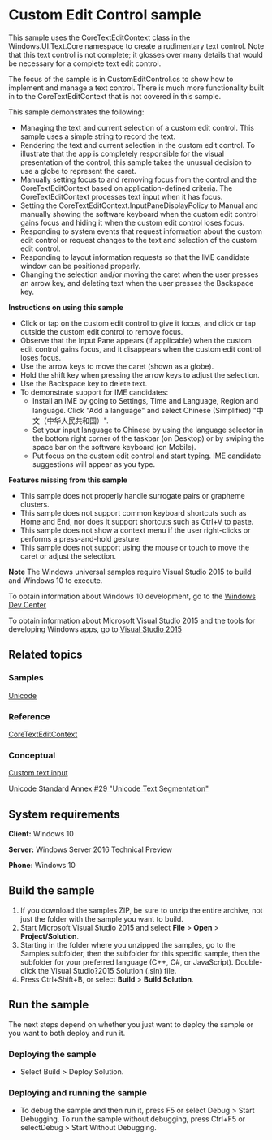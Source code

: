 ﻿<!---
  category: ControlsLayoutAndText
  samplefwlink: http://go.microsoft.com/fwlink/p/?LinkId=830671
-->

# Custom Edit Control sample

This sample uses the CoreTextEditContext class in the Windows.UI.Text.Core namespace
to create a rudimentary text control.
Note that this text control is not complete;
it glosses over many details that would be necessary for a complete text edit control.

The focus of the sample is in CustomEditControl.cs to show how to implement and manage a text control.
There is much more functionality built in to the CoreTextEditContext that is not covered in this sample.

This sample demonstrates the following:

* Managing the text and current selection of a custom edit control.
  This sample uses a simple string to record the text.
* Rendering the text and current selection in the custom edit control.
  To illustrate that the app is completely responsible for the visual
  presentation of the control, this sample takes the unusual decision
  to use a globe to represent the caret.
* Manually setting focus to and removing focus from the control
  and the CoreTextEditContext based on application-defined criteria.
  The CoreTextEditContext processes text input when it has focus.
* Setting the CoreTextEditContext.InputPaneDisplayPolicy to Manual
  and manually showing the software keyboard when the custom edit control
  gains focus and hiding it when the custom edit control loses focus.
* Responding to system events that request information about the
  custom edit control or request changes to the text and selection of
  the custom edit control.
* Responding to layout information requests so that the IME candidate window
  can be positioned properly.
* Changing the selection and/or moving the caret when the user presses
  an arrow key, and deleting text when the user presses the Backspace key.

**Instructions on using this sample**

* Click or tap on the custom edit control to give it focus,
  and click or tap outside the custom edit control to remove focus.
* Observe that the Input Pane appears (if applicable)
  when the custom edit control gains focus,
  and it disappears when the custom edit control loses focus.
* Use the arrow keys to move the caret (shown as a globe).
* Hold the shift key when pressing the arrow keys to adjust
  the selection.
* Use the Backspace key to delete text.
* To demonstrate support for IME candidates:
  * Install an IME by going to Settings, Time and Language,
    Region and language. Click "Add a language" and select
    Chinese (Simplified) "中文（中华人民共和国）".
  * Set your input language to Chinese by using the language
    selector in the bottom right corner of the taskbar (on Desktop)
    or by swiping the space bar on the software keyboard (on Mobile).
  * Put focus on the custom edit control and start typing.
    IME candidate suggestions will appear as you type.

**Features missing from this sample**

* This sample does not properly handle surrogate pairs
  or grapheme clusters.
* This sample does not support common keyboard shortcuts
  such as Home and End, nor does it support shortcuts such
  as Ctrl+V to paste.
* This sample does not show a context menu if the user right-clicks
  or performs a press-and-hold gesture.
* This sample does not support using the mouse or touch to
  move the caret or adjust the selection.

**Note** The Windows universal samples require Visual Studio 2015 to build and Windows 10 to execute.

To obtain information about Windows 10 development, go to the [Windows Dev Center](https://dev.windows.com)

To obtain information about Microsoft Visual Studio 2015 and the tools for developing Windows apps, go to [Visual Studio 2015](http://go.microsoft.com/fwlink/?LinkID=532422)

## Related topics

### Samples

[Unicode](/Samples/Unicode)

### Reference

[CoreTextEditContext](https://msdn.microsoft.com/en-us/library/windows/apps/windows.ui.text.core.coretexteditcontext.aspx)

### Conceptual

[Custom text input](https://msdn.microsoft.com/windows/uwp/input-and-devices/custom-text-input)

[Unicode Standard Annex #29 "Unicode Text Segmentation"](http://www.unicode.org/reports/tr29/)

## System requirements

**Client:** Windows 10 

**Server:** Windows Server 2016 Technical Preview

**Phone:** Windows 10 

## Build the sample

1. If you download the samples ZIP, be sure to unzip the entire archive, not just the folder with the sample you want to build. 
2. Start Microsoft Visual Studio 2015 and select **File** \> **Open** \> **Project/Solution**.
3. Starting in the folder where you unzipped the samples, go to the Samples subfolder, then the subfolder for this specific sample, then the subfolder for your preferred language (C++, C#, or JavaScript). Double-click the Visual Studio?2015 Solution (.sln) file.
4. Press Ctrl+Shift+B, or select **Build** \> **Build Solution**.

## Run the sample

The next steps depend on whether you just want to deploy the sample or you want to both deploy and run it.

### Deploying the sample

- Select Build > Deploy Solution. 

### Deploying and running the sample

- To debug the sample and then run it, press F5 or select Debug >  Start Debugging. To run the sample without debugging, press Ctrl+F5 or selectDebug > Start Without Debugging. 
